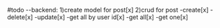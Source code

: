 #todo
--backend:
1)create model for post[x]
2)crud for post
-create[x]
-delete[x]
-update[x]
-get all by user id[x]
-get all[x]
-get one[x]
